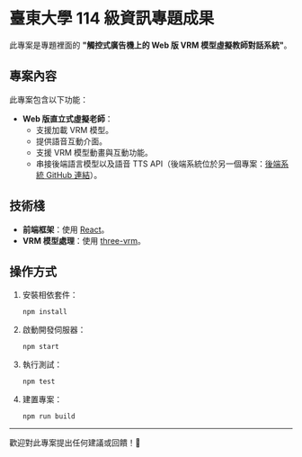 # 臺東大學 114 級資訊專題成果

此專案是專題裡面的 **"觸控式廣告機上的 Web 版 VRM 模型虛擬教師對話系統"**。

## 專案內容

此專案包含以下功能：
- **Web 版直立式虛擬老師**：
  - 支援加載 VRM 模型。
  - 提供語音互動介面。
  - 支援 VRM 模型動畫與互動功能。
  - 串接後端語言模型以及語音 TTS API（後端系統位於另一個專案：[後端系統 GitHub 連結](https://github.com/your-backend-repo-link)）。

## 技術棧

- **前端框架**：使用 [React](https://reactjs.org/)。
- **VRM 模型處理**：使用 [three-vrm](https://github.com/pixiv/three-vrm)。

## 操作方式

1. 安裝相依套件：
   ```
   npm install
   ```

2. 啟動開發伺服器：
   ```
   npm start
   ```

3. 執行測試：
   ```
   npm test
   ```

4. 建置專案：
   ```
   npm run build
   ```

---

歡迎對此專案提出任何建議或回饋！🎉
